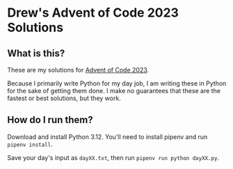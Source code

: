 # Drew's Advent of Code 2023 Solutions

## What is this?

These are my solutions for [Advent of Code 2023](https://adventofcode.com/2023).

Because I primarily write Python for my day job, I am writing these in Python
for the sake of getting them done. I make no guarantees that these are the
fastest or best solutions, but they work.

## How do I run them?

Download and install Python 3.12. You'll need to install pipenv and run `pipenv install`.

Save your day's input as `dayXX.txt`, then run `pipenv run python dayXX.py`.
